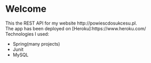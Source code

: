 <h1>Welcome</h1>
This the REST API for my website http://powiescdosukcesu.pl.<br/>
The app has been deployed on [Heroku]:https://www.heroku.com/
Technologies I used:<br/>
<ul>
  <li>Spring(many projects)</li>
  <li>Junit</li>
  <li>MySQL</li>
 </ul>
